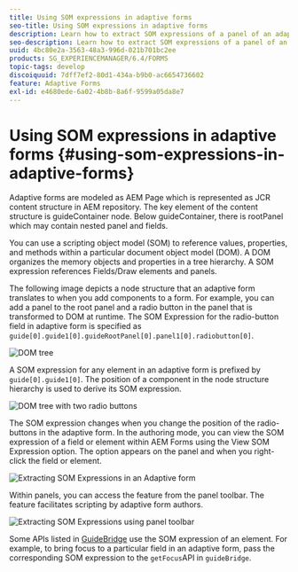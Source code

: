 ```yaml
---
title: Using SOM expressions in adaptive forms
seo-title: Using SOM expressions in adaptive forms
description: Learn how to extract SOM expressions of a panel of an adaptive form.
seo-description: Learn how to extract SOM expressions of a panel of an adaptive form.
uuid: 4bc80e2a-3563-48a3-996d-021b701bc2ee
products: SG_EXPERIENCEMANAGER/6.4/FORMS
topic-tags: develop
discoiquuid: 7dff7ef2-80d1-434a-b9b0-ac6654736602
feature: Adaptive Forms
exl-id: e4680ede-6a02-4b8b-8a6f-9599a05da8e7
---
```

# Using SOM expressions in adaptive forms {#using-som-expressions-in-adaptive-forms}

Adaptive forms are modeled as AEM Page which is represented as JCR content structure in AEM repository. The key element of the content structure is guideContainer node. Below guideContainer, there is rootPanel which may contain nested panel and fields.

You can use a scripting object model (SOM) to reference values, properties, and methods within a particular document object model (DOM). A DOM organizes the memory objects and properties in a tree hierarchy. A SOM expression references Fields/Draw elements and panels.

The following image depicts a node structure that an adaptive form translates to when you add components to a form. For example, you can add a panel to the root panel and a radio button in the panel that is transformed to DOM at runtime. The SOM Expression for the radio-button field in adaptive form is specified as `guide[0].guide1[0].guideRootPanel[0].panel1[0].radiobutton[0]`.

![DOM tree](assets/hierarchy-1.png)

A SOM expression for any element in an adaptive form is prefixed by `guide[0].guide1[0]`. The position of a component in the node structure hierarchy is used to derive its SOM expression.

![DOM tree with two radio buttons](assets/hierarchy_radio_button.png)

The SOM expression changes when you change the position of the radio-buttons in the adaptive form. In the authoring mode, you can view the SOM expression of a field or element within AEM Forms using the View SOM Expression option. The option appears on the panel and when you right-click the field or element. 

![Extracting SOM Expressions in an Adaptive form](assets/som-expressions.png)

Within panels, you can access the feature from the panel toolbar. The feature facilitates scripting by adaptive form authors.

![Extracting SOM Expressions using panel toolbar](assets/som-expression.png)

Some APIs listed in [GuideBridge](https://helpx.adobe.com/aem-forms/6/javascript-api/GuideBridge.md) use the SOM expression of an element. For example, to bring focus to a particular field in an adaptive form, pass the corresponding SOM expression to the `getFocus`API in `guideBridge`.
